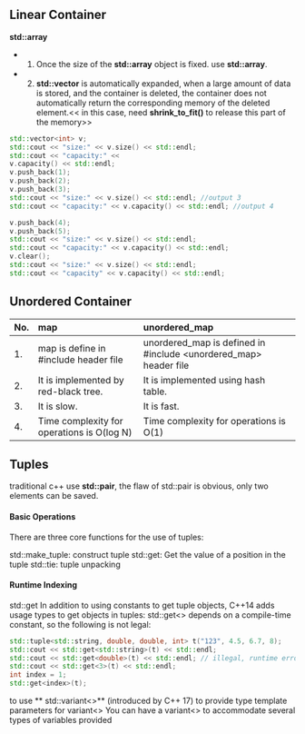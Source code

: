 ## Linear Container
**std::array**
- 1. Once the size of the **std::array** object is fixed. use **std::array**.
- 2. **std::vector** is automatically expanded, when a large amount of data is stored, and the container is deleted, the container does not automatically return the corresponding memory of the deleted element.<< in this case, need **shrink_to_fit()** to release this part of the memory>>
```cpp
std::vector<int> v;
std::cout << "size:" << v.size() << std::endl;
std::cout << "capacity:" <<
v.capacity() << std::endl;
v.push_back(1);
v.push_back(2);
v.push_back(3);
std::cout << "size:" << v.size() << std::endl; //output 3
std::cout << "capacity:" << v.capacity() << std::endl; //output 4

v.push_back(4);
v.push_back(5);
std::cout << "size:" << v.size() << std::endl;
std::cout << "capacity:" << v.capacity() << std::endl;
v.clear();
std::cout << "size:" << v.size() << std::endl;
std::cout << "capacity" << v.capacity() << std::endl;

```

## Unordered Container


| No.  | map                                          | unordered_map                                                    |
| :--- | :------------------------------------------- | :--------------------------------------------------------------- |
| 1.   | map is define in  #include <map> header file | unordered_map is defined in #include <unordered_map> header file |
| 2.   | It is implemented by red-black tree.         | It is implemented using hash table.                              |
| 3.   | It is slow.                                  | It is fast.                                                      |
| 4.   | Time complexity for operations is O(log N)   | Time complexity for operations is O(1)                           |

## Tuples

traditional c++ use **std::pair**, the flaw of std::pair is obvious, only two elements can be saved.

#### Basic Operations
There are three core functions for the use of tuples:

std::make_tuple: construct tuple
std::get: Get the value of a position in the tuple
std::tie: tuple unpacking

#### Runtime Indexing

std::get In addition to using constants to get tuple objects, C++14 adds usage types to get objects in tuples:
std::get<> depends on a compile-time constant, so the following is not legal:

```cpp
std::tuple<std::string, double, double, int> t("123", 4.5, 6.7, 8);
std::cout << std::get<std::string>(t) << std::endl;
std::cout << std::get<double>(t) << std::endl; // illegal, runtime error
std::cout << std::get<3>(t) << std::endl;
int index = 1;
std::get<index>(t);
```
to use ** std::variant<>** (introduced by C++ 17) to provide type template parameters for variant<> You can have a variant<> to accommodate several types of variables provided 


